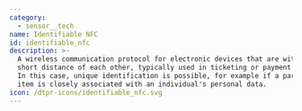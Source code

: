 ```yaml
---
category:
  - sensor__tech
name: Identifiable NFC
id: identifiable_nfc
description: >-
  A wireless communication protocol for electronic devices that are within a
  short distance of each other, typically used in ticketing or payment systems.
  In this case, unique identification is possible, for example if a particular
  item is closely associated with an individual's personal data.
icon: /dtpr-icons/identifiable_nfc.svg
---
```


